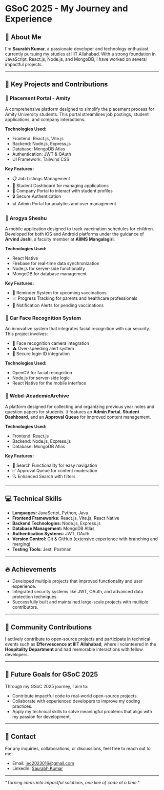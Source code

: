 # GSoC 2025 - My Journey and Experience

## 📘 About Me
I'm **Saurabh Kumar**, a passionate developer and technology enthusiast currently pursuing my studies at IIIT Allahabad. With a strong foundation in JavaScript, React.js, Node.js, and MongoDB, I have worked on several impactful projects.

---

## 🌟 Key Projects and Contributions

### 🔹 **Placement Portal - Amity**
A comprehensive platform designed to simplify the placement process for Amity University students. This portal streamlines job postings, student applications, and company interactions.

**Technologies Used:**
- Frontend: React.js, Vite.js
- Backend: Node.js, Express.js
- Database: MongoDB Atlas
- Authentication: JWT & OAuth
- UI Framework: Tailwind CSS

**Key Features:**
- 📋 Job Listings Management
- 🎯 Student Dashboard for managing applications
- 🏢 Company Portal to interact with student profiles
- 🔒 Secure Authentication
- 📊 Admin Portal for analytics and user management

### 🔹 **Arogya Sheshu**
A mobile application designed to track vaccination schedules for children. Developed for both iOS and Android platforms under the guidance of **Arvind Joshi**, a faculty member at **AIIMS Mangalagiri**.

**Technologies Used:**
- React Native
- Firebase for real-time data synchronization
- Node.js for server-side functionality
- MongoDB for database management

**Key Features:**
- 📆 Reminder System for upcoming vaccinations
- 📈 Progress Tracking for parents and healthcare professionals
- 🔔 Notification Alerts for pending vaccinations

### 🔹 **Car Face Recognition System**
An innovative system that integrates facial recognition with car security. This project involves:
- 🚗 Face recognition camera integration
- ⚠️ Over-speeding alert system
- 🔐 Secure login ID integration

**Technologies Used:**
- OpenCV for facial recognition
- Node.js for server-side logic
- React Native for the mobile interface

### 🔹 **Webd-AcademicArchive**
A platform designed for collecting and organizing previous year notes and question papers for students. It features an **Admin Portal**, **Student Dashboard**, and an **Approval Queue** for improved content management.

**Technologies Used:**
- Frontend: React.js
- Backend: Node.js, Express.js
- Database: MongoDB Atlas

**Key Features:**
- 📂 Search Functionality for easy navigation
- ✅ Approval Queue for content moderation
- 🔍 Enhanced Search with filters

---

## 💻 Technical Skills
- **Languages:** JavaScript, Python, Java
- **Frontend Frameworks:** React.js, Vite.js, React Native
- **Backend Technologies:** Node.js, Express.js
- **Database Management:** MongoDB Atlas
- **Authentication Systems:** JWT, OAuth
- **Version Control:** Git & GitHub (extensive experience with branching and merging)
- **Testing Tools:** Jest, Postman

---

## 🔥 Achievements
- Developed multiple projects that improved functionality and user experience.
- Integrated security systems like JWT, OAuth, and advanced data protection techniques.
- Successfully built and maintained large-scale projects with multiple contributors.

---

## 🤝 Community Contributions
I actively contribute to open-source projects and participate in technical events such as **Effervescence at IIIT Allahabad**, where I volunteered in the **Hospitality Department** and had memorable interactions with fellow developers.

---

## 🚀 Future Goals for GSoC 2025
Through my GSoC 2025 journey, I aim to:
- Contribute impactful code to real-world open-source projects.
- Collaborate with experienced developers to improve my coding practices.
- Apply my technical skills to solve meaningful problems that align with my passion for development.

---

## 📧 Contact
For any inquiries, collaborations, or discussions, feel free to reach out to me:
- Email: [iec2023016@gmail.com](mailto:iec2023016@iiita.ac.in)
- LinkedIn: [Saurabh Kumar]([https://www.linkedin.com/in/saurabh-kumar-0963](https://www.linkedin.com/in/saurabh-kumar-6009b51b3/))

---

_"Turning ideas into impactful solutions, one line of code at a time."_
